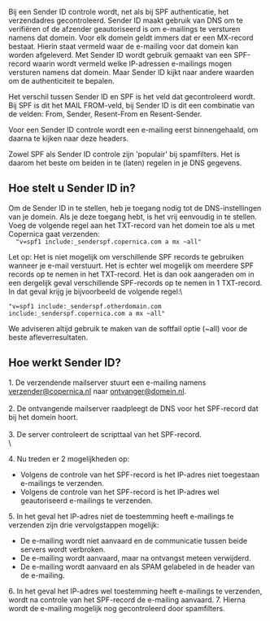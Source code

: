 Bij een Sender ID controle wordt, net als bij SPF authenticatie, het
verzendadres gecontroleerd. Sender ID maakt gebruik van DNS om te
verifiëren of de afzender geautoriseerd is om e-mailings te versturen
namens dat domein. Voor elk domein geldt immers dat er een MX-record
bestaat. Hierin staat vermeld waar de e-mailing voor dat domein kan
worden afgeleverd. Met Sender ID wordt gebruik gemaakt van een
SPF-record waarin wordt vermeld welke IP-adressen e-mailings mogen
versturen namens dat domein. Maar Sender ID kijkt naar andere waarden om
de authenticiteit te bepalen.

Het verschil tussen Sender ID en SPF is het veld dat gecontroleerd
wordt. Bij SPF is dit het MAIL FROM-veld, bij Sender ID is dit een
combinatie van de velden: From, Sender, Resent-From en Resent-Sender.

Voor een Sender ID controle wordt een e-mailing eerst binnengehaald, om
daarna te kijken naar deze headers.

Zowel SPF als Sender ID controle zijn 'populair' bij spamfilters. Het is
daarom het beste om beiden in te (laten) regelen in je DNS gegevens.

Hoe stelt u Sender ID in?
-------------------------

Om de Sender ID in te stellen, heb je toegang nodig tot de
DNS-instellingen van je domein. Als je deze toegang hebt, is het vrij
eenvoudig in te stellen. Voeg de volgende regel aan het TXT-record van
het domein toe als u met Copernica gaat verzenden:\
`  "v=spf1 include:_senderspf.copernica.com a mx ~all"`

Let op: Het is niet mogelijk om verschillende SPF records te gebruiken
wanneer je e-mail verstuurt. Het is echter wel mogelijk om meerdere SPF
records op te nemen in het TXT-record. Het is dan ook aangeraden om in
een dergelijk geval verschillende SPF-records op te nemen in 1
TXT-record. In dat geval krijg je bijvoorbeeld de volgende regel:\

`"v=spf1 include:_senderspf.otherdomain.com include:_senderspf.copernica.com a mx ~all"`

We adviseren altijd gebruik te maken van de softfail optie (\~all) voor
de beste afleverresultaten.

Hoe werkt Sender ID?
--------------------

​1. De verzendende mailserver stuurt een e-mailing namens
verzender@copernica.nl naar ontvanger@domein.nl.\
\
 2. De ontvangende mailserver raadpleegt de DNS voor het SPF-record dat
bij het domein hoort.\
\
 3. De server controleert de scripttaal van het SPF-record.\
\

​4. Nu treden er 2 mogelijkheden op:

-   Volgens de controle van het SPF-record is het IP-adres niet
    toegestaan e-mailings te verzenden.
-   Volgens de controle van het SPF-record is het IP-adres wel
    geautoriseerd e-mailings te verzenden.

​5. In het geval het IP-adres niet de toestemming heeft e-mailings te
verzenden zijn drie vervolgstappen mogelijk:

-   De e-mailing wordt niet aanvaard en de communicatie tussen beide
    servers wordt verbroken.
-   De e-mailing wordt aanvaard, maar na ontvangst meteen verwijderd.
-   De e-mailing wordt aanvaard en als SPAM gelabeled in de header van
    de e-mailing.

​6. In het geval het IP-adres wel toestemming heeft e-mailings te
verzenden, wordt na controle van het SPF-record de e-mailing aanvaard.
7. Hierna wordt de e-mailing mogelijk nog gecontroleerd door
spamfilters.
